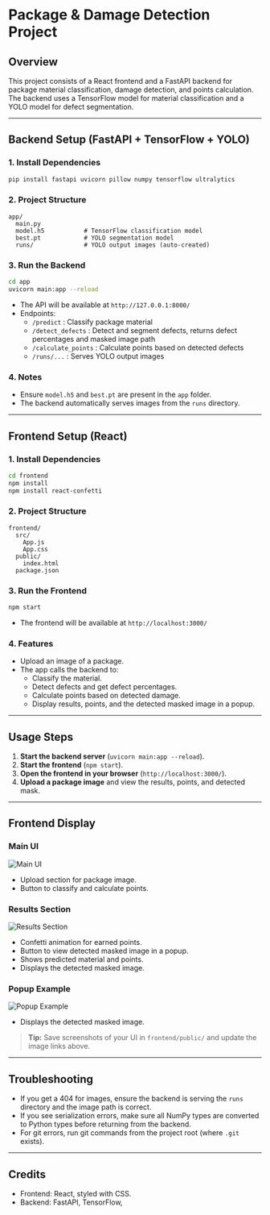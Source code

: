 # Package & Damage Detection Project

## Overview

This project consists of a React frontend and a FastAPI backend for package material classification, damage detection, and points calculation. The backend uses a TensorFlow model for material classification and a YOLO model for defect segmentation.

---

## Backend Setup (FastAPI + TensorFlow + YOLO)

### 1. Install Dependencies

```bash
pip install fastapi uvicorn pillow numpy tensorflow ultralytics
```

### 2. Project Structure

```
app/
  main.py
  model.h5           # TensorFlow classification model
  best.pt            # YOLO segmentation model
  runs/              # YOLO output images (auto-created)
```

### 3. Run the Backend

```bash
cd app
uvicorn main:app --reload
```

- The API will be available at `http://127.0.0.1:8000/`
- Endpoints:
  - `/predict` : Classify package material
  - `/detect_defects` : Detect and segment defects, returns defect percentages and masked image path
  - `/calculate_points` : Calculate points based on detected defects
  - `/runs/...` : Serves YOLO output images

### 4. Notes

- Ensure `model.h5` and `best.pt` are present in the `app` folder.
- The backend automatically serves images from the `runs` directory.

---

## Frontend Setup (React)

### 1. Install Dependencies

```bash
cd frontend
npm install
npm install react-confetti
```

### 2. Project Structure

```
frontend/
  src/
    App.js
    App.css
  public/
    index.html
  package.json
```

### 3. Run the Frontend

```bash
npm start
```

- The frontend will be available at `http://localhost:3000/`

### 4. Features

- Upload an image of a package.
- The app calls the backend to:
  - Classify the material.
  - Detect defects and get defect percentages.
  - Calculate points based on detected damage.
  - Display results, points, and the detected masked image in a popup.

---

## Usage Steps

1. **Start the backend server** (`uvicorn main:app --reload`).
2. **Start the frontend** (`npm start`).
3. **Open the frontend in your browser** (`http://localhost:3000/`).
4. **Upload a package image** and view the results, points, and detected mask.

---

## Frontend Display

### Main UI

![Main UI](frontend/public/main.jpg)

- Upload section for package image.
- Button to classify and calculate points.

### Results Section

![Results Section](frontend/public/points.png)
- Confetti animation for earned points.
- Button to view detected masked image in a popup.
- Shows predicted material and points.
- Displays the detected masked image.

### Popup Example

![Popup Example](frontend/public/screenshot_popup.png)

- Displays the detected masked image.

> **Tip:** Save screenshots of your UI in `frontend/public/` and update the image links above.

---

## Troubleshooting

- If you get a 404 for images, ensure the backend is serving the `runs` directory and the image path is correct.
- If you see serialization errors, make sure all NumPy types are converted to Python types before returning from the backend.
- For git errors, run git commands from the project root (where `.git` exists).

---

## Credits

- Frontend: React, styled with CSS.
- Backend: FastAPI, TensorFlow,